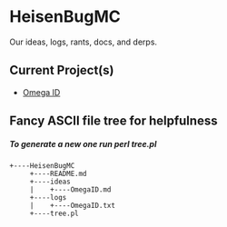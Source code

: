 HeisenBugMC
===========

Our ideas, logs, rants, docs, and derps.

## Current Project(s)
 - [Omega ID](https://github.com/HeisenBugMC/HeisenBugMC/blob/master/ideas/OmegaID.md)

## Fancy ASCII file tree for helpfulness
##### To generate a new one run perl tree.pl

    +----HeisenBugMC
         +----README.md
         +----ideas
         |    +----OmegaID.md
         +----logs
         |    +----OmegaID.txt
         +----tree.pl

